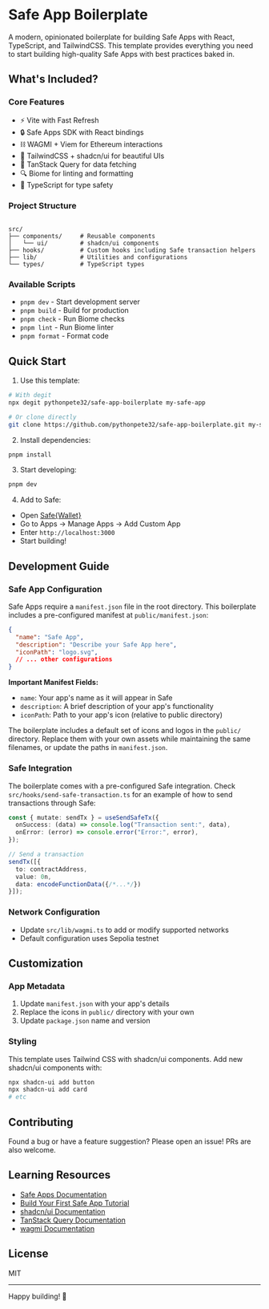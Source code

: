 # Safe App Boilerplate

A modern, opinionated boilerplate for building Safe Apps with React, TypeScript, and TailwindCSS. This template provides everything you need to start building high-quality Safe Apps with best practices baked in.

## What's Included?

### Core Features

- ⚡️ Vite with Fast Refresh
- 🔒 Safe Apps SDK with React bindings
- ⛓️ WAGMI + Viem for Ethereum interactions
- 🎨 TailwindCSS + shadcn/ui for beautiful UIs
- 🔄 TanStack Query for data fetching
- 🔍 Biome for linting and formatting
- 💪 TypeScript for type safety

### Project Structure

```

src/
├── components/     # Reusable components
│   └── ui/         # shadcn/ui components
├── hooks/          # Custom hooks including Safe transaction helpers
├── lib/            # Utilities and configurations
└── types/          # TypeScript types
```

### Available Scripts

- `pnpm dev`        - Start development server
- `pnpm build`      - Build for production
- `pnpm check`      - Run Biome checks
- `pnpm lint`       - Run Biome linter
- `pnpm format`     - Format code

## Quick Start

1. Use this template:

```bash
# With degit
npx degit pythonpete32/safe-app-boilerplate my-safe-app

# Or clone directly
git clone https://github.com/pythonpete32/safe-app-boilerplate.git my-safe-app
```

2. Install dependencies:

```bash
pnpm install
```

3. Start developing:

```bash
pnpm dev
```

4. Add to Safe:

- Open [Safe{Wallet}](https://app.safe.global)
- Go to Apps -> Manage Apps -> Add Custom App
- Enter `http://localhost:3000`
- Start building!

## Development Guide

### Safe App Configuration

Safe Apps require a `manifest.json` file in the root directory. This boilerplate includes a pre-configured manifest at `public/manifest.json`:

```json
{
  "name": "Safe App",
  "description": "Describe your Safe App here",
  "iconPath": "logo.svg",
  // ... other configurations
}
```

**Important Manifest Fields:**

- `name`: Your app's name as it will appear in Safe
- `description`: A brief description of your app's functionality
- `iconPath`: Path to your app's icon (relative to public directory)

The boilerplate includes a default set of icons and logos in the `public/` directory. Replace them with your own assets while maintaining the same filenames, or update the paths in `manifest.json`.

### Safe Integration

The boilerplate comes with a pre-configured Safe integration. Check `src/hooks/send-safe-transaction.ts` for an example of how to send transactions through Safe:

```typescript
const { mutate: sendTx } = useSendSafeTx({
  onSuccess: (data) => console.log("Transaction sent:", data),
  onError: (error) => console.error("Error:", error),
});

// Send a transaction
sendTx([{
  to: contractAddress,
  value: 0n,
  data: encodeFunctionData({/*...*/})
}]);
```

### Network Configuration

- Update `src/lib/wagmi.ts` to add or modify supported networks
- Default configuration uses Sepolia testnet

## Customization

### App Metadata

1. Update `manifest.json` with your app's details
2. Replace the icons in `public/` directory with your own
3. Update `package.json` name and version

### Styling

This template uses Tailwind CSS with shadcn/ui components. Add new shadcn/ui components with:

```bash
npx shadcn-ui add button
npx shadcn-ui add card
# etc
```

## Contributing

Found a bug or have a feature suggestion? Please open an issue! PRs are also welcome.

## Learning Resources

- [Safe Apps Documentation](https://docs.safe.global/safe-core-aa-sdk/safe-apps)
- [Build Your First Safe App Tutorial](https://docs.safe.global/safe-core-aa-sdk/safe-apps/tutorial)
- [shadcn/ui Documentation](https://ui.shadcn.com)
- [TanStack Query Documentation](https://tanstack.com/query)
- [wagmi Documentation](https://wagmi.sh)

## License

MIT

---

Happy building! 🚀
